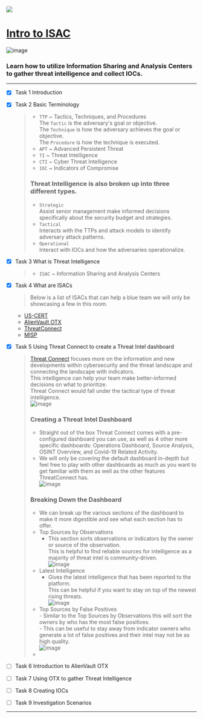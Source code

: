 <img src="https://user-images.githubusercontent.com/51442719/173916458-458c958a-f6fd-429a-9b38-18d13a2effb6.png">

# [Intro to ISAC](https://tryhackme.com/room/introtoisac)

![image](https://user-images.githubusercontent.com/51442719/173916426-783af979-e1dd-4067-9c97-4053cc3c3dbe.png)
### Learn how to utilize Information Sharing and Analysis Centers to gather threat intelligence and collect IOCs.

---

- [x] Task 1  Introduction
- [x] Task 2  Basic Terminology
  > - `TTP` ~ Tactics, Techniques, and Procedures <br>
    > The `Tactic` is the adversary's goal or objective. <br>
    > The `Technique` is how the adversary achieves the goal or objective. <br>
    > The `Procedure` is how the technique is executed. <br>
  > - `APT` ~ Advanced Persistent Threat
  > - `TI` ~ Threat Intelligence
  > - `CTI` ~ Cyber Threat Intelligence
  > - `IOC` ~ Indicators of Compromise
  > ### Threat Intelligence is also broken up into three different types. <br>
  > - `Strategic` <br> Assist senior management make informed decisions specifically about the security budget and strategies. <br>
  > - `Tactical` <br> Interacts with the TTPs and attack models to identify adversary attack patterns. <br>
  > - `Operational` <br> Interact with IOCs and how the adversaries operationalize. <br>
- [x] Task 3  What is Threat Intelligence
  > - `ISAC` ~ Information Sharing and Analysis Centers 
- [x] Task 4  What are ISACs
  > Below is a list of ISACs that can help a blue team we will only be showcasing a few in this room.
  * [US-CERT](https://us-cert.cisa.gov/)
  * [AlienVault OTX](https://otx.alienvault.com/)
  * [ThreatConnect](https://threatconnect.com/)
  * [MISP](https://www.misp-project.org/)
- [x] Task 5  Using Threat Connect to create a Threat Intel dashboard
  > [Threat Connect](https://threatconnect.com/) focuses more on the information and new developments within cybersecurity and the threat landscape and connecting the landscape with indicators. <br>
  > This intelligence can help your team make better-informed decisions on what to prioritize. <br>
  > Threat Connect would fall under the tactical type of threat intelligence. <br>
  > ![image](https://user-images.githubusercontent.com/51442719/173928236-530c1d27-076b-4bfc-a1be-bc2ecf1339e5.png)
  > ### Creating a Threat Intel Dashboard
  > - Straight out of the box Threat Connect comes with a pre-configured dashboard you can use, as well as 4 other more specific dashboards: Operations Dashboard, Source Analysis, OSINT Overview, and Covid-19 Related Activity. <br>
  > - We will only be covering the default dashboard in-depth but feel free to play with other dashboards as much as you want to get familiar with them as well as the other features ThreatConnect has. <br>
  > ![image](https://user-images.githubusercontent.com/51442719/173930376-acfca7f6-4abc-4cef-9c0c-193475d6f93c.png)
  > ### Breaking Down the Dashboard
  > - We can break up the various sections of the dashboard to make it more digestible and see what each section has to offer. <br>
  > - Top Sources by Observations <br>
  > 	- This section sorts observations or indicators by the owner or source of the observation. <br> This is helpful to find reliable sources for intelligence as a majority of threat intel is community-driven. <br>
  > ![image](https://user-images.githubusercontent.com/51442719/173930651-4fe9f6db-9c92-4d52-8423-0d67c19aeab8.png) <br>
  > - Latest Intelligence <br>
  > 	- Gives the latest intelligence that has been reported to the platform. <br> This can be helpful if you want to stay on top of the newest rising threats. <br>
  > ![image](https://user-images.githubusercontent.com/51442719/173931410-c999ebe8-13e4-429a-8a90-579864194136.png) <br>
  > - Top Sources by False Positives <br>
	    - Similar to the Top Sources by Observations this will sort the owners by who has the most false positives. <br>
	    - This can be useful to stay away from indicator owners who generate a lot of false positives and their intel may not be as high quality. <br>
	> ![image](https://user-images.githubusercontent.com/51442719/173931866-8252c41f-6377-4d26-b57a-cb5055067ee3.png) 
	> - 

- [ ] Task 6  Introduction to AlienVault OTX
- [ ] Task 7  Using OTX to gather Threat Intelligence
- [ ] Task 8  Creating IOCs
- [ ] Task 9  Investigation Scenarios

---
